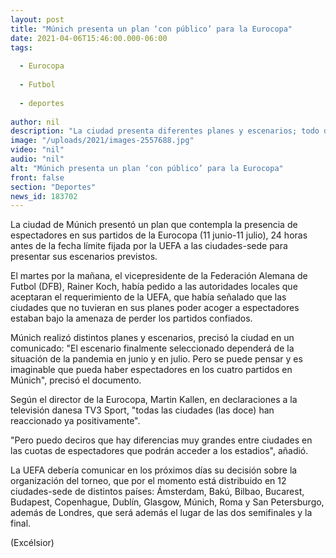 ```yaml
---
layout: post
title: "Múnich presenta un plan ‘con público’ para la Eurocopa"
date: 2021-04-06T15:46:00.000-06:00
tags:
  
  - Eurocopa
  
  - Futbol
  
  - deportes
  
author: nil
description: "La ciudad presenta diferentes planes y escenarios; todo dependerá de la situación de la pandemia en junio y julio"
image: "/uploads/2021/images-2557688.jpg"
video: "nil"
audio: "nil"
alt: "Múnich presenta un plan ‘con público’ para la Eurocopa"
front: false
section: "Deportes"
news_id: 183702
---
```


La ciudad de Múnich presentó un plan que contempla la presencia de espectadores en sus partidos de la Eurocopa (11 junio-11 julio), 24 horas antes de la fecha límite fijada por la UEFA a las ciudades-sede para presentar sus escenarios previstos.

El martes por la mañana, el vicepresidente de la Federación Alemana de Futbol (DFB), Rainer Koch, había pedido a las autoridades locales que aceptaran el requerimiento de la UEFA, que había señalado que las ciudades que no tuvieran en sus planes poder acoger a espectadores estaban bajo la amenaza de perder los partidos confiados.

Múnich realizó distintos planes y escenarios, precisó la ciudad en un comunicado: "El escenario finalmente seleccionado dependerá de la situación de la pandemia en junio y en julio. Pero se puede pensar y es imaginable que pueda haber espectadores en los cuatro partidos en Múnich", precisó el documento.

Según el director de la Eurocopa, Martin Kallen, en declaraciones a la televisión danesa TV3 Sport, "todas las ciudades (las doce) han reaccionado ya positivamente".

"Pero puedo deciros que hay diferencias muy grandes entre ciudades en las cuotas de espectadores que podrán acceder a los estadios", añadió.

La UEFA debería comunicar en los próximos días su decisión sobre la organización del torneo, que por el momento está distribuido en 12 ciudades-sede de distintos países: Ámsterdam, Bakú, Bilbao, Bucarest, Budapest, Copenhague, Dublín, Glasgow, Múnich, Roma y San Petersburgo, además de Londres, que será además el lugar de las dos semifinales y la final.

(Excélsior)